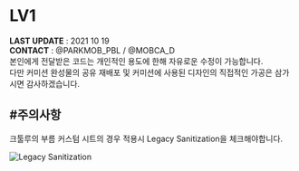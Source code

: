 # LV1
**LAST UPDATE** : 2021 10 19   
**CONTACT** : @PARKMOB_PBL / @MOBCA_D    
본인에게 전달받은 코드는 개인적인 용도에 한해 자유로운 수정이 가능합니다.   
다만 커미션 완성물의 공유 재배포 및 커미션에 사용된 디자인의 직접적인 가공은 삼가시면 감사하겠습니다.
   
      
         
            

#주의사항
------
크툴루의 부름 커스텀 시트의 경우 적용시 Legacy Sanitization을 체크해야합니다. 
   
      
![Legacy Sanitization](https://i.imgur.com/dKetlgm.png "Legacy Sanitization")

